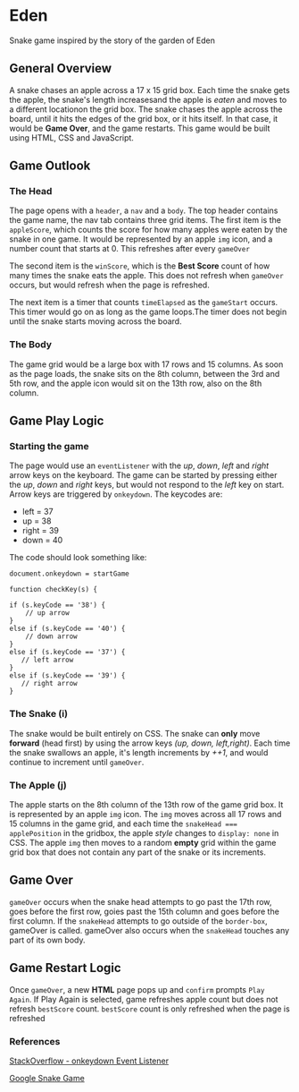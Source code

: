 # Eden

Snake game inspired by the story of the garden of Eden

## General Overview

A snake chases an apple across a 17 x 15 grid box. Each time the snake gets the apple, the snake's length increasesand the apple is _eaten_ and moves to a different locationon the grid box. The snake chases the apple across the board, until it hits the edges of the grid box, or it hits itself. In that case, it would be **Game Over**, and the game restarts. This game would be built using HTML, CSS and JavaScript.

## Game Outlook

### The Head

The page opens with a `header`, a `nav` and a `body`. The top header contains the game name, the nav tab contains three grid items. The first item is the `appleScore`, which counts the score for how many apples were eaten by the snake in one game. It would be represented by an apple `img` icon, and a number count that starts at 0. This refreshes after every `gameOver`

The second item is the `winScore`, which is the **Best Score** count of how many times the snake eats the apple. This does not refresh when `gameOver` occurs, but would refresh when the page is refreshed.

The next item is a timer that counts `timeElapsed` as the `gameStart` occurs. This timer would go on as long as the game loops.The timer does not begin until the snake starts moving across the board.

### The Body

The game grid would be a large box with 17 rows and 15 columns. As soon as the page loads, the snake sits on the 8th column, between the 3rd and 5th row, and the apple icon would sit on the 13th row, also on the 8th column.

## Game Play Logic

### Starting the game

The page would use an `eventListener` with the _up_, _down_, _left_ and _right_ arrow keys on the keyboard. The game can be started by pressing either the _up_, _down_ and _right_ keys, but would not respond to the _left_ key on start.
Arrow keys are triggered by `onkeydown`. The keycodes are:

- left = 37
- up = 38
- right = 39
- down = 40

The code should look something like:

    document.onkeydown = startGame

    function checkKey(s) {

    if (s.keyCode == '38') {
        // up arrow
    }
    else if (s.keyCode == '40') {
        // down arrow
    }
    else if (s.keyCode == '37') {
       // left arrow
    }
    else if (s.keyCode == '39') {
       // right arrow
    }

### The Snake (i)

The snake would be built entirely on CSS. The snake can **only** move **forward** (head first) by using the arrow keys _(up, down, left,right)_. Each time the snake swallows an apple, it's length increments by _++1_, and would continue to increment until `gameOver`.

### The Apple (j)

The apple starts on the 8th column of the 13th row of the game grid box. It is represented by an apple `img` icon. The `img` moves across all 17 rows and 15 columns in the game grid, and each time the `snakeHead === applePosition` in the gridbox, the apple _style_ changes to `display: none` in CSS. The apple `img` then moves to a random **empty** grid within the game grid box that does not contain any part of the snake or its increments.

## Game Over

`gameOver` occurs when the snake head attempts to go past the 17th row, goes before the first row, goies past the 15th column and goes before the first column. If the `snakeHead` attempts to go outside of the `border-box`, gameOver is called.
gameOver also occurs when the `snakeHead` touches any part of its own body.

## Game Restart Logic

Once `gameOver`, a new **HTML** page pops up and `confirm` prompts `Play Again`. If Play Again is selected, game refreshes apple count but does not refresh `bestScore` count. `bestScore` count is only refreshed when the page is refreshed

### References

[StackOverflow - onkeydown Event Listener](https://stackoverflow.com/questions/5597060/detecting-arrow-key-presses-in-javascript)

[Google Snake Game](https://g.co/kgs/WXFeip)
